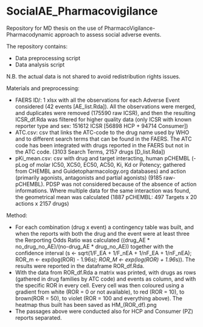 # SocialAE_Pharmacovigilance

Repository for MD thesis on the use of PharmacoVigilance-Pharmacodynamic approach to assess social adverse events.

The repository contains:
- Data preprocessing script
- Data analysis script

N.B. the actual data is not shared to avoid redistribution rights issues.

Materials and preprocessing:
* FAERS ID/: 1 xlsx with all the observations for each Adverse Event considered (42 events [AE_list.Rda]). All the observations were merged, and duplicates were removed (175590 raw ICSR), and then the resulting ICSR_df.Rda was filtered for higher quality data (only ICSR with known reporter type and sex: 151612 ICSR [56898 HCP + 94714 Consumer])
* ATC.csv: csv that links the ATC-code to the drug name used by WHO and to different search terms that can be found in the FAERS. The ATC code has been integrated with drugs reported in the FAERS but not in the ATC code. (3103 Search Terms, 2157 drugs [D_list.Rda])
* pKi_mean.csv: csv with drug and target interacting, human pCHEMBL (-pLog of molar IC50, XC50, EC50, AC50, Ki, Kd or Potency; gathered from CHEMBL and Guidetopharmacology.org databases) and action (primarily agonists, antagonists and partial agonists) (9185 raw-pCHEMBL). PDSP was not considered because of the absence of action informations. Where multiple data for the same interaction was found, the geometrical mean was calculated (1887 pCHEMBL: 497 Targets x 20 actions x 2157 drugs)

Method:
* For each combination (drug x event) a contingency table was built, and when the reports with both the drug and the event were at least three the Rerporting Odds Ratio was calculated ((drug_AE * no_drug_no_AE)/(no-drug_AE * drug_no_AE)) together with the confidence interval (s <- sqrt(1/F_EA + 1/F_nEA + 1/nF_EA + 1/nF_nEA);  ROR_m <- exp(log(ROR) - 1.96*s); ROR_M <- exp(log(ROR) + 1.96*s)). The results were reported in the dataframe ROR_df.Rda.
* With the data from ROR_df.Rda a matrix was printed, with drugs as rows (gathered in drug families by ATC code) and events as column, and with the specific ROR in every cell. Every cell was then coloured using a gradient from white (ROR = 0 or not available), to red (ROR = 10), to brown(ROR = 50), to violet (ROR = 100 and everything above). The heatmap thus built has been saved as HM_(ROR_df).png
* The passages above were conducted also for HCP and Consumer (PZ) reports separated.